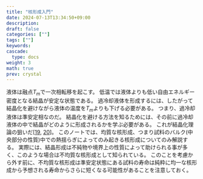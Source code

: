 ```yaml
---
title: "核形成入門"
date: 2024-07-13T13:34:50+09:00
description:
draft: false
categories: [""]
tags: [""]
keywords:
cascade:
  type: docs
weight: 3
math: true
prev: crystal
---
```


液体は融点$T_m$で一次相転移を起こす。
低温では液体よりも低い自由エネルギー密度となる結晶が安定な状態である。
過冷却液体を形成するには、したがって結晶化を避けながら液体の温度を$T_m$よりも下げる必要がある。
つまり、過冷却液体は準安定相なのだ。
結晶化を避ける方法を知るためには、その前に過冷却液体の中で結晶がどのように形成されるかを学ぶ必要がある。
これが結晶化理論の狙いだ\[[19](https://ar5iv.labs.arxiv.org/html/0903.4264#bib.bib19), [20](https://ar5iv.labs.arxiv.org/html/0903.4264#bib.bib20)\]。
このノートでは、均質な核形成、つまり試料のバルク(中央部分の性質)中での熱揺らぎによってのみ起きる核形成についてのみ解説する。
実際には、結晶形成は不純物や境界上の性質によって助けられる事が多く、このような場合は不均質な核形成として知られている。
このことを考慮から外す前に、不均質な核形成は準安定状態にある試料の寿命は純粋に均一な核形成から予想される寿命からさらに短くなる可能性があることを注意しておく。
